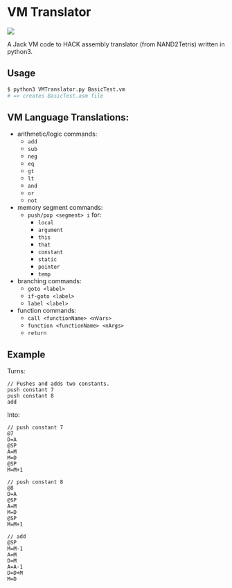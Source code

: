 # VM Translator
![](https://github.com/josephan/vm_translator/workflows/Python%20package/badge.svg)

A Jack VM code to HACK assembly translator (from NAND2Tetris) written in python3.

## Usage

```bash
$ python3 VMTranslator.py BasicTest.vm
# => creates BasicTest.asm file
```

## VM Language Translations:

* arithmetic/logic commands:
  * `add`
  * `sub`
  * `neg`
  * `eq`
  * `gt`
  * `lt`
  * `and`
  * `or`
  * `not`
* memory segment commands:
  * `push/pop <segment> i` for:
    * `local`
    * `argument`
    * `this`
    * `that`
    * `constant`
    * `static`
    * `pointer`
    * `temp`
* branching commands:
  * `goto <label>`
  * `if-goto <label>`
  * `label <label>`
* function commands:
  * `call <functionName> <nVars>`
  * `function <functionName> <nArgs>`
  * `return`


## Example

Turns:

```
// Pushes and adds two constants.
push constant 7
push constant 8
add
```

Into:

```
// push constant 7
@7
D=A
@SP
A=M
M=D
@SP
M=M+1

// push constant 8
@8
D=A
@SP
A=M
M=D
@SP
M=M+1

// add
@SP
M=M-1
A=M
D=M
A=A-1
D=D+M
M=D
```
